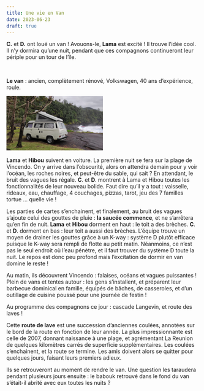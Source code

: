 ```yaml
---
title: Une vie en Van
date: 2023-06-23
draft: true
---
```



**C.** et **D.** ont loué un van ! Avouons-le, **Lama** est excité ! Il trouve l’idée cool. Il n’y dormira qu’une nuit, pendant que ces compagnons continueront leur périple pour un tour de l’île.

<br />

**Le van** : ancien, complètement rénové, Volkswagen, 40 ans d’expérience, roule.

<img src="/assets/van/van.jpg" alt="van" title="van" width="50%" height="50%">

<br />



**Lama** et **Hibou** suivent en voiture.
La première nuit se fera sur la plage de Vincendo. On y arrive dans l’obscurité, alors on attendra demain pour y voir l’océan, les roches noires, et peut-être du sable, qui sait ? En attendant, le bruit des vagues les régale.
**C**. et **D**. montrent à Lama et Hibou toutes les fonctionnalités de leur nouveau bolide. Faut dire qu’il y a tout : vaisselle, rideaux, eau, chauffage, 4 couchages, pizzas, tarot, jeu des 7 familles tortue … quelle vie !

Les parties de cartes s’enchainent, et finalement, au bruit des vagues s’ajoute celui des gouttes de pluie : **la saucée commence**, et ne s’arrêtera qu’en fin de nuit.
**Lama** et **Hibou** dorment en haut : le toit a des brèches. **C**. et **D**. dorment en bas : leur toit a aussi des brèches.
L’équipe trouve un moyen de drainer les gouttes grâce à un K-way : système D plutôt efficace puisque le K-way sera rempli de flotte au petit matin.
Néanmoins, ce n’est pas le seul endroit où l’eau pénètre, et il faut trouver du système D toute la nuit.
Le repos est donc peu profond mais l’excitation de dormir en van domine le reste !

Au matin, ils découvrent Vincendo : falaises, océans et vagues puissantes !
Plein de vans et tentes autour : les gens s’installent, et préparent leur barbecue dominical en famille, équipés de bâches, de casseroles, et d’un outillage de cuisine poussé pour une journée de festin !

Au programme des compagnons ce jour : cascade Langevin, et route des laves !

Cette **route de lave** est une succession d’anciennes coulées, annotées sur le bord de la route en fonction de leur année.
La plus impressionnante est celle de 2007, donnant naissance à une plage, et agrémentant La Reunion de quelques kilomètres carrés de superficie supplémentaires.
Les coulées s’enchainent, et la route se termine. Les amis doivent alors se quitter pour quelques jours, faisant leurs premiers adieux.


Ils se retrouveront au moment de rendre le van. Une question les taraudera pendant plusieurs jours ensuite : le babouk retrouvé dans le fond du van s’était-il abrité avec eux toutes les nuits ?